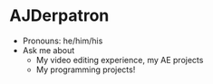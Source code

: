 # AJDerpatron

- Pronouns: he/him/his
- Ask me about
    - My video editing experience, my AE projects
    - My programming projects!
